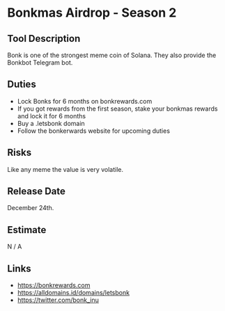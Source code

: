 # Bonkmas Airdrop - Season 2

## Tool Description

Bonk is one of the strongest meme coin of Solana. They also provide the Bonkbot Telegram bot.

## Duties

- Lock Bonks for 6 months on bonkrewards.com
- If you got rewards from the first season, stake your bonkmas rewards and lock it for 6 months
- Buy a .letsbonk domain
- Follow the bonkerwards website for upcoming duties

## Risks

Like any meme the value is very volatile.

## Release Date

December 24th.

## Estimate

N / A

## Links

* https://bonkrewards.com
* https://alldomains.id/domains/letsbonk
* https://twitter.com/bonk_inu
